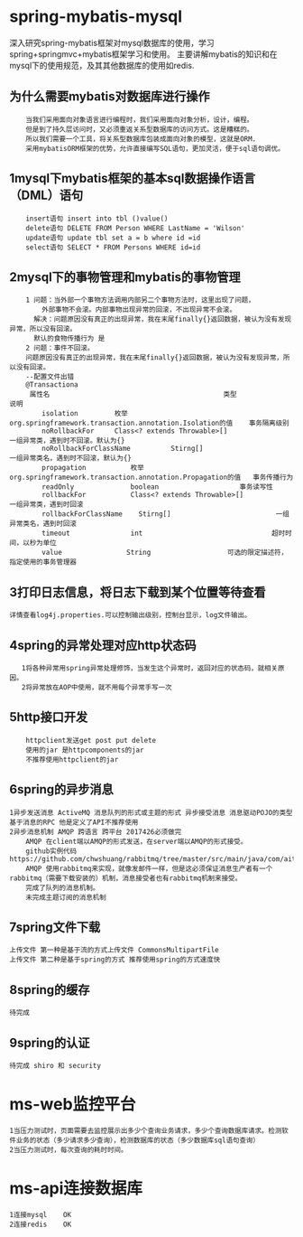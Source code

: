 # spring-mybatis-mysql
深入研究spring-mybatis框架对mysql数据库的使用，学习spring+springmvc+mybatis框架学习和使用。
主要讲解mybatis的知识和在mysql下的使用规范，及其其他数据库的使用如redis.
## 为什么需要mybatis对数据库进行操作
```
    当我们采用面向对象语言进行编程时，我们采用面向对象分析，设计，编程。
    但是到了持久层访问时，又必须重返关系型数据库的访问方式。这是糟糕的。
    所以我们需要一个工具，将关系型数据库包装成面向对象的模型，这就是ORM.
    采用mybatisORM框架的优势，允许直接编写SQL语句，更加灵活，便于sql语句调优。
```
## 1mysql下mybatis框架的基本sql数据操作语言（DML）语句
```
    insert语句 insert into tbl ()value()
    delete语句 DELETE FROM Person WHERE LastName = 'Wilson'
    update语句 update tbl set a = b where id =id
    select语句 SELECT * FROM Persons WHERE id=id
```
## 2mysql下的事物管理和mybatis的事物管理
```
    1 问题：当外部一个事物方法调用内部另二个事物方法时，这里出现了问题，
        外部事物不会滚。内部事物出现异常的回滚，不出现异常不会滚。
      解决：问题原因没有真正的出现异常，我在末尾finally{}返回数据，被认为没有发现异常，所以没有回滚。
      默认的食物传播行为 是
    2 问题：事件不回滚。
    问题原因没有真正的出现异常，我在末尾finally{}返回数据，被认为没有发现异常，所以没有回滚。
    --配置文件出错
    @Transactiona
     属性名                                           类型                               说明
        isolation         枚举org.springframework.transaction.annotation.Isolation的值    事务隔离级别
        noRollbackFor     Class<? extends Throwable>[]                                    一组异常类，遇到时不回滚。默认为{}
        noRollbackForClassName          Stirng[]                                        一组异常类名，遇到时不回滚，默认为{}
        propagation           枚举org.springframework.transaction.annotation.Propagation的值   事务传播行为
        readOnly              boolean                    事务读写性
        rollbackFor           Class<? extends Throwable>[]                        一组异常类，遇到时回滚
        rollbackForClassName    Stirng[]                          一组异常类名，遇到时回滚
        timeout               int                                超时时间，以秒为单位
        value                String                   可选的限定描述符，指定使用的事务管理器
```
## 3打印日志信息，将日志下载到某个位置等待查看
```
详情查看log4j.properties.可以控制输出级别，控制台显示，log文件输出。
```
## 4spring的异常处理对应http状态码
```
   1将各种异常用spring异常处理修饰，当发生这个异常时，返回对应的状态码，就相关原因。
   2将异常放在AOP中使用，就不用每个异常手写一次
```
## 5http接口开发
```
    httpclient发送get post put delete
    使用的jar 是httpcomponents的jar
    不推荐使用httpclient的jar
```
## 6spring的异步消息
```
1异步发送消息 ActiveMQ 消息队列的形式或主题的形式 异步接受消息 消息驱动POJO的类型 基于消息的RPC 他是定义了API不推荐使用
2异步消息机制 AMQP 跨语言 跨平台 2017426必须做完
    AMQP 在client端以AMQP的形式发送，在server端以AMQP的形式接受。
    github实例代码 https://github.com/chwshuang/rabbitmq/tree/master/src/main/java/com/aitongyi/rabbitmq/publish
    AMQP 使用rabbitmq来实现，就像发邮件一样，但是这必须保证消息生产者有一个rabbitmq（需要下载安装的）机制，消息接受者也有rabbitmq机制来接受。
    完成了队列的消息机制。
    未完成主题订阅的消息机制
```
## 7spring文件下载
```
上传文件 第一种是基于流的方式上传文件 CommonsMultipartFile
上传文件 第二种是基于spring的方式 推荐使用spring的方式速度快
```
## 8spring的缓存
```
待完成
```
## 9spring的认证
```
待完成 shiro 和 security
```
# ms-web监控平台
```
1当压力测试时，页面需要去监控展示出多少个查询业务请求，多少个查询数据库请求。检测软件业务的状态（多少请求多少查询），检测数据库的状态（多少数据库sql语句查询）
2当压力测试时，每次查询的耗时时间。
```
# ms-api连接数据库
```
1连接mysql    OK
2连接redis    OK
```
